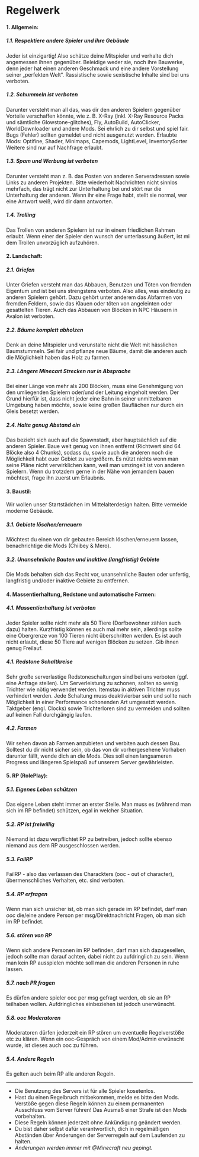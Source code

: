# Regelwerk

#### 1. Allgemein:
##### 1.1. Respektiere andere Spieler und ihre Gebäude
  Jeder ist einzigartig! Also schätze deine Mitspieler und verhalte dich angemessen ihnen gegenüber. Beleidige weder sie, noch ihre Bauwerke, denn jeder hat einen anderen Geschmack und eine andere Vorstellung seiner „perfekten Welt“. Rassistische sowie sexistische Inhalte sind bei uns verboten.
##### 1.2. Schummeln ist verboten
  Darunter versteht man all das, was dir den anderen Spielern gegenüber Vorteile verschaffen könnte, wie z. B. X-Ray (inkl. X-Ray Resource Packs und sämtliche Glowstone-glitches), Fly, AutoBuild, AutoClicker, WorldDownloader und andere Mods. Sei ehrlich zu dir selbst und spiel fair. Bugs (Fehler) sollten gemeldet und nicht ausgenutzt werden.
  Erlaubte Mods: Optifine, Shader, Minimaps, Capemods, LightLevel, InventorySorter
  Weitere sind nur auf Nachfrage erlaubt.
##### 1.3. Spam und Werbung ist verboten
  Darunter versteht man z. B. das Posten von anderen Serveradressen sowie Links zu anderen Projekten. Bitte wiederholt Nachrichten nicht sinnlos mehrfach, das trägt nicht zur Unterhaltung bei und stört nur die Unterhaltung der anderen. Wenn ihr eine Frage habt, stellt sie normal, wer eine Antwort weiß, wird dir dann antworten.
##### 1.4. Trolling
  Das Trollen von anderen Spielern ist nur in einem friedlichen Rahmen erlaubt. Wenn einer der Spieler den wunsch der unterlassung äußert, ist mi dem Trollen unvorzüglich aufzuhören.
<br>
#### 2. Landschaft:
##### 2.1. Griefen
  Unter Griefen versteht man das Abbauen, Benutzen und Töten von fremden Eigentum und ist bei uns strengstens verboten. Also alles, was eindeutig zu anderen Spielern gehört. Dazu gehört unter anderem das Abfarmen von fremden Feldern, sowie das Klauen oder töten von angeleinten oder gesattelten Tieren. Auch das Abbauen von Blöcken in NPC Häusern in Avalon ist verboten.
##### 2.2. Bäume komplett abholzen
  Denk an deine Mitspieler und verunstalte nicht die Welt mit hässlichen Baumstummeln. Sei fair und pflanze neue Bäume, damit die anderen auch die Möglichkeit haben das Holz zu farmen.
##### 2.3. Längere Minecart Strecken nur in Absprache
  Bei einer Länge von mehr als 200 Blöcken, muss eine Genehmigung von den umliegenden Spielern oder/und der Leitung eingeholt werden. Der Grund hierfür ist, dass nicht jeder eine Bahn in seiner unmittelbaren Umgebung haben möchte, sowie keine großen Bauflächen nur durch ein Gleis besetzt werden.
##### 2.4. Halte genug Abstand ein
  Das bezieht sich auch auf die Spawnstadt, aber hauptsächlich auf die anderen Spieler. Baue weit genug von ihnen entfernt (Richtwert sind 64 Blöcke also 4 Chunks), sodass du, sowie auch die anderen noch die Möglichkeit habt euer Gebiet zu vergrößern. Es nützt nichts wenn man seine Pläne nicht verwirklichen kann, weil man umzingelt ist von anderen Spielern. Wenn du trotzdem gerne in der Nähe von jemandem bauen möchtest, frage ihn zuerst um Erlaubnis.
<br>
#### 3. Baustil:
  Wir wollen unser Startstädchen im Mittelalterdesign halten. Bitte vermeide moderne Gebäude.
##### 3.1. Gebiete löschen/erneuern
  Möchtest du einen von dir gebauten Bereich löschen/erneuern lassen, benachrichtige die Mods (Chiibey & Mero).
##### 3.2. Unansehnliche Bauten und inaktive (langfristig) Gebiete
  Die Mods behalten sich das Recht vor, unansehnliche Bauten oder unfertig, langfristig und/oder inaktive Gebiete zu entfernen.
<br>
#### 4. Massentierhaltung, Redstone und automatische Farmen:
##### 4.1. Massentierhaltung ist verboten
  Jeder Spieler sollte nicht mehr als 50 Tiere (Dorfbewohner zählen auch dazu) halten. Kurzfristig können es auch mal mehr sein, allerdings sollte eine Obergrenze von 100 Tieren nicht überschritten werden. Es ist auch nicht erlaubt, diese 50 Tiere auf wenigen Blöcken zu setzen. Gib ihnen genug Freilauf.
##### 4.1. Redstone Schaltkreise
  Sehr große serverlastige Redstoneschaltungen sind bei uns verboten (ggf. eine Anfrage stellen). Um Serverleistung zu schonen, sollten so wenig Trichter wie nötig verwendet werden. Itemstau in aktiven Trichter muss verhindert werden. Jede Schaltung muss deaktivierbar sein und sollte nach Möglichkeit in einer Performance schonenden Art umgesetzt werden. Taktgeber (engl. Clocks) sowie Trichterloren sind zu vermeiden und sollten auf keinen Fall durchgängig laufen.
##### 4.2. Farmen
  Wir sehen davon ab Farmen anzubieten und verbiten auch dessen Bau. Solltest du dir nicht sicher sein, ob das von dir vorhergesehene Vorhaben darunter fällt, wende dich an die Mods.
  Dies soll einen langsameren Progress und längeren Spielspaß auf unserem Server gewährleisten.
<br>
#### 5. RP (RolePlay):
##### 5.1. Eigenes Leben schützen
  Das eigene Leben steht immer an erster Stelle. Man muss es (während man sich im RP befindet) schützen, egal in welcher Situation.
##### 5.2. RP ist freiwillig
  Niemand ist dazu verpflichtet RP zu betreiben, jedoch sollte ebenso niemand aus dem RP ausgeschlossen werden.
##### 5.3. FailRP
  FailRP - also das verlassen des Charackters (ooc - out of character), übermenschliches Verhalten, etc. sind verboten.
##### 5.4. RP erfragen
  Wenn man sich unsicher ist, ob man sich gerade im RP befindet, darf man *ooc* die/eine andere Person per msg/Direktnachricht Fragen, ob man sich im RP befindet.
##### 5.6. stören von RP
  Wenn sich andere Personen im RP befinden, darf man sich dazugesellen, jedoch sollte man darauf achten, dabei nicht zu aufdringlich zu sein. Wenn man kein RP ausspielen möchte soll man die anderen Personen in ruhe lassen.
##### 5.7. nach PR fragen
  Es dürfen andere spieler ooc per msg gefragt werden, ob sie an RP teilhaben wollen. Aufdringliches einbeziehen ist jedoch unerwünscht.
##### 5.8. ooc Moderatoren
  Moderatoren dürfen jederzeit ein RP stören um eventuelle Regelverstöße etc zu klären. Wenn ein ooc-Gespräch von einem Mod/Admin erwünscht wurde, ist dieses auch ooc zu führen.
##### 5.4. Andere Regeln
  Es gelten auch beim RP alle anderen Regeln.

----

- Die Benutzung des Servers ist für alle Spieler kosetenlos.
- Hast du einen Regelbruch mitbekommen, melde es bitte den Mods. Verstöße gegen diese Regeln können zu einem permanenten Ausschluss vom Server führen! Das Ausmaß einer Strafe ist den Mods vorbehalten.
- Diese Regeln können jederzeit ohne Ankündigung geändert werden.
- Du bist daher selbst dafür verantwortlich, dich in regelmäßigen Abständen über Änderungen der Serverregeln auf dem Laufenden zu halten.
- *Änderungen werden immer mit @Minecraft neu gepingt.*
